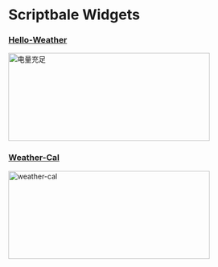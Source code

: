 # Scriptbale Widgets

### [Hello-Weather](https://github.com/xkerwin/Hello-Weather)

<img src="https://github.com/xkerwin/Hello-Weather/blob/main/image/电量充足.jpg" width = "400" height = "175" alt="电量充足" 
align=center>

### [Weather-Cal](https://github.com/xkerwin/Weather-Cal)

<img src="https://github.com/xkerwin/Weather-Cal/blob/main/image/Weather-Cal.jpg" width = "400" height = "175" alt="weather-cal" 
align=center>
